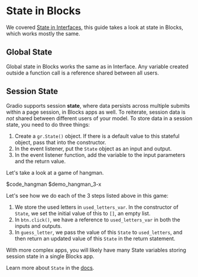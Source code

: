 # State in Blocks

We covered [State in Interfaces](https://gradio.app/interface-state), this guide takes a look at state in Blocks, which works mostly the same.

## Global State

Global state in Blocks works the same as in Interface. Any variable created outside a function call is a reference shared between all users.

## Session State

Gradio supports session **state**, where data persists across multiple submits within a page session, in Blocks apps as well. To reiterate, session data is _not_ shared between different users of your model. To store data in a session state, you need to do three things:

1. Create a `gr.State()` object. If there is a default value to this stateful object, pass that into the constructor.
2. In the event listener, put the `State` object as an input and output.
3. In the event listener function, add the variable to the input parameters and the return value.

Let's take a look at a game of hangman.

$code_hangman
$demo_hangman_3-x

Let's see how we do each of the 3 steps listed above in this game:

1. We store the used letters in `used_letters_var`. In the constructor of `State`, we set the initial value of this to `[]`, an empty list.
2. In `btn.click()`, we have a reference to `used_letters_var` in both the inputs and outputs.
3. In `guess_letter`, we pass the value of this `State` to `used_letters`, and then return an updated value of this `State` in the return statement.

With more complex apps, you will likely have many State variables storing session state in a single Blocks app.

Learn more about `State` in the [docs](https://gradio.app/docs#state).
